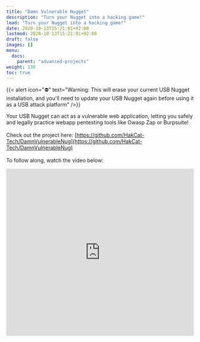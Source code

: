 ```yaml
---
title: "Damn Vulnerable Nugget"
description: "Turn your Nugget into a hacking game!"
lead: "Turn your Nugget into a hacking game!"
date: 2020-10-13T15:21:01+02:00
lastmod: 2020-10-13T15:21:01+02:00
draft: false
images: []
menu:
  docs:
    parent: "advanced-projects"
weight: 130
toc: true
---
```


{{< alert icon="⛔️" text="Warning: This will erase your current USB Nugget installation, and you'll need to update your USB Nugget again before using it as a USB attack platform" />}}

Your USB Nugget can act as a vulnerable web application, letting you safely and legally practice webapp pentesting tools like Owasp Zap or Burpsuite!
<br /><br />
Check out the project here: [https://github.com/HakCat-Tech/DamnVulnerableNug](https://github.com/HakCat-Tech/DamnVulnerableNug)
<br /><br />
To follow along, watch the video below:

<iframe width="100%" height="450" src="https://www.youtube.com/embed/ArgRtCcIThA" title="YouTube video player" frameborder="0" allow="accelerometer; autoplay; clipboard-write; encrypted-media; gyroscope; picture-in-picture" allowfullscreen></iframe>